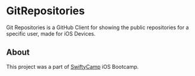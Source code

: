# GitRepositories
Git Repositories is a GitHub Client for showing the public repositories for a specific user, made for iOS Devices.

## About
This project was a part of [SwiftyCamp](https://www.facebook.com/SwiftyCamp) iOS Bootcamp.
